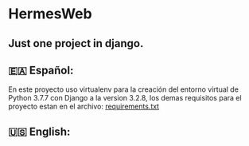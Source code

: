 # HermesWeb
## Just one project in django.

## 🇪🇦 Español:
En este proyecto uso virtualenv para la creación del entorno virtual de Python 3.7.7
con Django a la version 3.2.8, los demas requisitos para el proyecto estan en el
archivo: [requirements.txt]

## 🇺🇸 English:

[requirements.txt]: https://github.com/eldelahoz/HermesWeb/blob/main/app/requirements/requirements.txt
